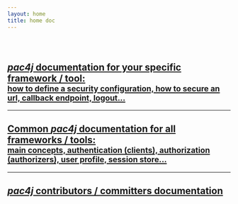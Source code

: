 ```yaml
---
layout: home
title: home doc
---
```


<style>
	#content h2 {
		line-height: 1.5em;
	}
	#content a {
		width : 80%;
	}
</style>

<div class="text-center" style="margin-top: 70px;">

<a href="implementations.html" class="btn btn-success"><h2><i class="fa fa-user" aria-hidden="true"></i> <i>pac4j</i> documentation for your specific framework / tool:<br/>
<small>how to define a security configuration, how to secure an url, callback endpoint, logout...</small></h2></a>

<hr />

<a href="common.html" class="btn btn-info"><h2><i class="fa fa-user" aria-hidden="true"></i> Common <i>pac4j</i> documentation for all frameworks / tools:<br/>
<small>main concepts, authentication (clients), authorization (authorizers), user profile, session store...</small></h2></a>

<hr />

<a href="developers.html" class="btn btn-warning"><h2><i class="fa fa-file-code-o" aria-hidden="true"></i> <i>pac4j</i> contributors / committers documentation</h2></a>

</div>
